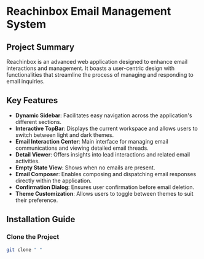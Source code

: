 # Reachinbox Email Management System

## Project Summary

Reachinbox is an advanced web application designed to enhance email interactions and management. It boasts a user-centric design with functionalities that streamline the process of managing and responding to email inquiries.

## Key Features

- **Dynamic Sidebar**: Facilitates easy navigation across the application's different sections.
- **Interactive TopBar**: Displays the current workspace and allows users to switch between light and dark themes.
- **Email Interaction Center**: Main interface for managing email communications and viewing detailed email threads.
- **Detail Viewer**: Offers insights into lead interactions and related email activities.
- **Empty State View**: Shows when no emails are present.
- **Email Composer**: Enables composing and dispatching email responses directly within the application.
- **Confirmation Dialog**: Ensures user confirmation before email deletion.
- **Theme Customization**: Allows users to toggle between themes to suit their preference.

## Installation Guide

### Clone the Project

```bash
git clone " " 
